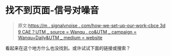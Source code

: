 # 找不到页面-信号对噪音

> 原文:[https://m . signalvnoise . com/how-we-set-up-our-work-cbce 3d 9 CAE？UTM _ source = Wanqu . co&UTM _ campaign = Wanqu+Daily&UTM _ medium = website](https://m.signalvnoise.com/how-we-set-up-our-work-cbce3d3d9cae?utm_source=wanqu.co&utm_campaign=Wanqu+Daily&utm_medium=website)

看起来在这个地方什么也没找到。或许试试下面的链接或搜索？